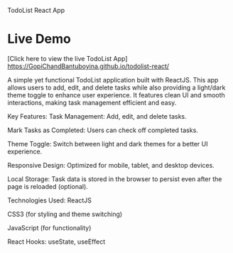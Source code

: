 TodoList React App

# Live Demo

[Click here to view the live TodoList App]
https://GopiChandBantuboyina.github.io/todolist-react/

A simple yet functional TodoList application built with ReactJS. This app allows users to add, edit, and delete tasks while also providing a light/dark theme toggle to enhance user experience. It features clean UI and smooth interactions, making task management efficient and easy.

Key Features:
Task Management: Add, edit, and delete tasks.

Mark Tasks as Completed: Users can check off completed tasks.

Theme Toggle: Switch between light and dark themes for a better UI experience.

Responsive Design: Optimized for mobile, tablet, and desktop devices.

Local Storage: Task data is stored in the browser to persist even after the page is reloaded (optional).

Technologies Used:
ReactJS

CSS3 (for styling and theme switching)

JavaScript (for functionality)

React Hooks: useState, useEffect
